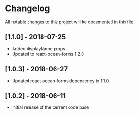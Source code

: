# Changelog
All notable changes to this project will be documented in this file.

## [1.1.0] - 2018-07-25
- Added displayName props
- Updated to react-ocean-forms 1.2.0

## [1.0.3] - 2018-06-27
- Updated react-ocean-forms dependency to 1.1.0

## [1.0.2] - 2018-06-11
- Initial release of the current code base
